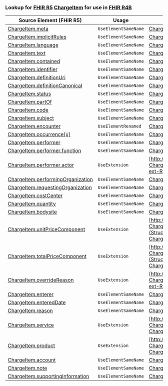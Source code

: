 ### Lookup for [FHIR R5](https://hl7.org/fhir/R5/) [ChargeItem](https://hl7.org/fhir/R5/ChargeItem.html) for use in [FHIR R4B](https://hl7.org/fhir/R4B/)

| Source Element (FHIR R5) | Usage | Target |
| -------------- | ----- | ------ |
| [ChargeItem.meta](https://hl7.org/fhir/R5/ChargeItem.html#resource) | `UseElementSameName` | [ChargeItem.meta](https://hl7.org/fhir/R4B/ChargeItem.html#resource) |
| [ChargeItem.implicitRules](https://hl7.org/fhir/R5/ChargeItem.html#resource) | `UseElementSameName` | [ChargeItem.implicitRules](https://hl7.org/fhir/R4B/ChargeItem.html#resource) |
| [ChargeItem.language](https://hl7.org/fhir/R5/ChargeItem.html#resource) | `UseElementSameName` | [ChargeItem.language](https://hl7.org/fhir/R4B/ChargeItem.html#resource) |
| [ChargeItem.text](https://hl7.org/fhir/R5/ChargeItem.html#resource) | `UseElementSameName` | [ChargeItem.text](https://hl7.org/fhir/R4B/ChargeItem.html#resource) |
| [ChargeItem.contained](https://hl7.org/fhir/R5/ChargeItem.html#resource) | `UseElementSameName` | [ChargeItem.contained](https://hl7.org/fhir/R4B/ChargeItem.html#resource) |
| [ChargeItem.identifier](https://hl7.org/fhir/R5/ChargeItem.html#resource) | `UseElementSameName` | [ChargeItem.identifier](https://hl7.org/fhir/R4B/ChargeItem.html#resource) |
| [ChargeItem.definitionUri](https://hl7.org/fhir/R5/ChargeItem.html#resource) | `UseElementSameName` | [ChargeItem.definitionUri](https://hl7.org/fhir/R4B/ChargeItem.html#resource) |
| [ChargeItem.definitionCanonical](https://hl7.org/fhir/R5/ChargeItem.html#resource) | `UseElementSameName` | [ChargeItem.definitionCanonical](https://hl7.org/fhir/R4B/ChargeItem.html#resource) |
| [ChargeItem.status](https://hl7.org/fhir/R5/ChargeItem.html#resource) | `UseElementSameName` | [ChargeItem.status](https://hl7.org/fhir/R4B/ChargeItem.html#resource) |
| [ChargeItem.partOf](https://hl7.org/fhir/R5/ChargeItem.html#resource) | `UseElementSameName` | [ChargeItem.partOf](https://hl7.org/fhir/R4B/ChargeItem.html#resource) |
| [ChargeItem.code](https://hl7.org/fhir/R5/ChargeItem.html#resource) | `UseElementSameName` | [ChargeItem.code](https://hl7.org/fhir/R4B/ChargeItem.html#resource) |
| [ChargeItem.subject](https://hl7.org/fhir/R5/ChargeItem.html#resource) | `UseElementSameName` | [ChargeItem.subject](https://hl7.org/fhir/R4B/ChargeItem.html#resource) |
| [ChargeItem.encounter](https://hl7.org/fhir/R5/ChargeItem.html#resource) | `UseElementRenamed` | [ChargeItem.context](https://hl7.org/fhir/R4B/ChargeItem.html#resource) |
| [ChargeItem.occurrence[x]](https://hl7.org/fhir/R5/ChargeItem.html#resource) | `UseElementSameName` | [ChargeItem.occurrence[x]](https://hl7.org/fhir/R4B/ChargeItem.html#resource) |
| [ChargeItem.performer](https://hl7.org/fhir/R5/ChargeItem.html#resource) | `UseElementSameName` | [ChargeItem.performer](https://hl7.org/fhir/R4B/ChargeItem.html#resource) |
| [ChargeItem.performer.function](https://hl7.org/fhir/R5/ChargeItem.html#resource) | `UseElementSameName` | [ChargeItem.performer.function](https://hl7.org/fhir/R4B/ChargeItem.html#resource) |
| [ChargeItem.performer.actor](https://hl7.org/fhir/R5/ChargeItem.html#resource) | `UseExtension` | [http://hl7.org/fhir/5.0/StructureDefinition/extension-ChargeItem.performer.actor](StructureDefinition-ext-R5-ChargeItem.pe.actor.html) |
| [ChargeItem.performingOrganization](https://hl7.org/fhir/R5/ChargeItem.html#resource) | `UseElementSameName` | [ChargeItem.performingOrganization](https://hl7.org/fhir/R4B/ChargeItem.html#resource) |
| [ChargeItem.requestingOrganization](https://hl7.org/fhir/R5/ChargeItem.html#resource) | `UseElementSameName` | [ChargeItem.requestingOrganization](https://hl7.org/fhir/R4B/ChargeItem.html#resource) |
| [ChargeItem.costCenter](https://hl7.org/fhir/R5/ChargeItem.html#resource) | `UseElementSameName` | [ChargeItem.costCenter](https://hl7.org/fhir/R4B/ChargeItem.html#resource) |
| [ChargeItem.quantity](https://hl7.org/fhir/R5/ChargeItem.html#resource) | `UseElementSameName` | [ChargeItem.quantity](https://hl7.org/fhir/R4B/ChargeItem.html#resource) |
| [ChargeItem.bodysite](https://hl7.org/fhir/R5/ChargeItem.html#resource) | `UseElementSameName` | [ChargeItem.bodysite](https://hl7.org/fhir/R4B/ChargeItem.html#resource) |
| [ChargeItem.unitPriceComponent](https://hl7.org/fhir/R5/ChargeItem.html#resource) | `UseExtension` | [http://hl7.org/fhir/5.0/StructureDefinition/extension-ChargeItem.unitPriceComponent](StructureDefinition-ext-R5-ChargeItem.unitPriceComponent.html) |
| [ChargeItem.totalPriceComponent](https://hl7.org/fhir/R5/ChargeItem.html#resource) | `UseExtension` | [http://hl7.org/fhir/5.0/StructureDefinition/extension-ChargeItem.totalPriceComponent](StructureDefinition-ext-R5-ChargeItem.totalPriceComponent.html) |
| [ChargeItem.overrideReason](https://hl7.org/fhir/R5/ChargeItem.html#resource) | `UseExtension` | [http://hl7.org/fhir/5.0/StructureDefinition/extension-ChargeItem.overrideReason](StructureDefinition-ext-R5-ChargeItem.overrideReason.html) |
| [ChargeItem.enterer](https://hl7.org/fhir/R5/ChargeItem.html#resource) | `UseElementSameName` | [ChargeItem.enterer](https://hl7.org/fhir/R4B/ChargeItem.html#resource) |
| [ChargeItem.enteredDate](https://hl7.org/fhir/R5/ChargeItem.html#resource) | `UseElementSameName` | [ChargeItem.enteredDate](https://hl7.org/fhir/R4B/ChargeItem.html#resource) |
| [ChargeItem.reason](https://hl7.org/fhir/R5/ChargeItem.html#resource) | `UseElementSameName` | [ChargeItem.reason](https://hl7.org/fhir/R4B/ChargeItem.html#resource) |
| [ChargeItem.service](https://hl7.org/fhir/R5/ChargeItem.html#resource) | `UseExtension` | [http://hl7.org/fhir/5.0/StructureDefinition/extension-ChargeItem.service](StructureDefinition-ext-R5-ChargeItem.service.html) |
| [ChargeItem.product](https://hl7.org/fhir/R5/ChargeItem.html#resource) | `UseExtension` | [http://hl7.org/fhir/5.0/StructureDefinition/extension-ChargeItem.product](StructureDefinition-ext-R5-ChargeItem.product.html) |
| [ChargeItem.account](https://hl7.org/fhir/R5/ChargeItem.html#resource) | `UseElementSameName` | [ChargeItem.account](https://hl7.org/fhir/R4B/ChargeItem.html#resource) |
| [ChargeItem.note](https://hl7.org/fhir/R5/ChargeItem.html#resource) | `UseElementSameName` | [ChargeItem.note](https://hl7.org/fhir/R4B/ChargeItem.html#resource) |
| [ChargeItem.supportingInformation](https://hl7.org/fhir/R5/ChargeItem.html#resource) | `UseElementSameName` | [ChargeItem.supportingInformation](https://hl7.org/fhir/R4B/ChargeItem.html#resource) |
